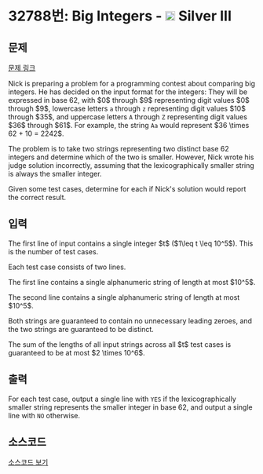 # 32788번: Big Integers - <img src="https://static.solved.ac/tier_small/8.svg" style="height:20px" /> Silver III

<!-- performance -->

<!-- 문제 제출 후 깃허브에 푸시를 했을 때 제출한 코드의 성능이 입력될 공간입니다.-->

<!-- end -->

## 문제

[문제 링크](https://boj.kr/32788)


<p>Nick is preparing a problem for a programming contest about comparing big integers. He has decided on the input format for the integers: They will be expressed in base 62, with $0$ through $9$ representing digit values $0$ through $9$, lowercase letters <code>a</code> through <code>z</code> representing digit values $10$ through $35$, and uppercase letters <code>A</code> through <code>Z</code> representing digit values $36$ through $61$. For example, the string <code>Aa</code> would represent $36 \times 62 + 10 = 2242$.</p>

<p>The problem is to take two strings representing two distinct base 62 integers and determine which of the two is smaller. However, Nick wrote his judge solution incorrectly, assuming that the lexicographically smaller string is always the smaller integer.</p>

<p>Given some test cases, determine for each if Nick's solution would report the correct result.</p>



## 입력


<p>The first line of input contains a single integer $t$ ($1\leq t \leq 10^5$). This is the number of test cases.</p>

<p>Each test case consists of two lines.</p>

<p>The first line contains a single alphanumeric string of length at most $10^5$.</p>

<p>The second line contains a single alphanumeric string of length at most $10^5$.</p>

<p>Both strings are guaranteed to contain no unnecessary leading zeroes, and the two strings are guaranteed to be distinct.</p>

<p>The sum of the lengths of all input strings across all $t$ test cases is guaranteed to be at most $2 \times 10^6$.</p>



## 출력


<p>For each test case, output a single line with <code>YES</code> if the lexicographically smaller string represents the smaller integer in base 62, and output a single line with <code>NO</code> otherwise.</p>



## 소스코드

[소스코드 보기](Big%20Integers.cpp)